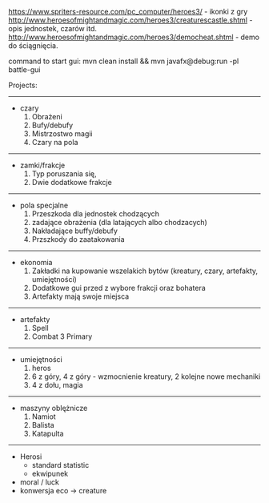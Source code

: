https://www.spriters-resource.com/pc_computer/heroes3/ - ikonki z
gry http://www.heroesofmightandmagic.com/heroes3/creaturescastle.shtml - opis jednostek, czarów
itd. http://www.heroesofmightandmagic.com/heroes3/democheat.shtml - demo do ściągnięcia.

command to start gui: mvn clean install && mvn javafx@debug:run -pl battle-gui

Projects:

-------------------------------------------------------------------------------------------------

- czary
    1. Obrażeni
    2. Bufy/debufy
    3. Mistrzostwo magii
    4. Czary na pola
-------------------------------------------------------------------------------------------------

- zamki/frakcje
    1. Typ poruszania się,
    2. Dwie dodatkowe frakcje
-------------------------------------------------------------------------------------------------

- pola specjalne
    1. Przeszkoda dla jednostek chodzących
    2. zadające obrażenia (dla latających albo chodzacych)
    3. Nakładające buffy/debufy
    4. Przszkody do zaatakowania
-------------------------------------------------------------------------------------------------

- ekonomia
    1. Zakładki na kupowanie wszelakich bytów (kreatury, czary, artefakty, umiejętności)
    2. Dodatkowe gui przed z wybore frakcji oraz bohatera
    3. Artefakty mają swoje miejsca
-------------------------------------------------------------------------------------------------

- artefakty
    1. Spell
    2. Combat 3 Primary
-------------------------------------------------------------------------------------------------

- umiejętności
    1. heros
    2. 6 z góry, 4 z góry - wzmocnienie kreatury, 2 kolejne nowe mechaniki
    3. 4 z dołu, magia
-------------------------------------------------------------------------------------------------

- maszyny oblężnicze
    1. Namiot
    2. Balista
    3. Katapulta
-------------------------------------------------------------------------------------------------

- Herosi
    - standard statistic
    - ekwipunek
- moral / luck
- konwersja eco -> creature